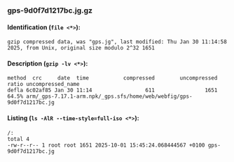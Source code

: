 ### gps-9d0f7d1217bc.jg.gz
#### Identification (`file <*>`):
```
gzip compressed data, was "gps.jg", last modified: Thu Jan 30 11:14:58 2025, from Unix, original size modulo 2^32 1651
```
#### Description (`gzip -lv <*>`):
```
method  crc     date  time           compressed        uncompressed  ratio uncompressed_name
defla 6c02af85 Jan 30 11:14                 611                1651  64.5% arm/_gps-7.17.1-arm.npk/_gps.sfs/home/web/webfig/gps-9d0f7d1217bc.jg
```
#### Listing (`ls -AlR --time-style=full-iso <*>`):
```
/:
total 4
-rw-r--r-- 1 root root 1651 2025-10-01 15:45:24.068444567 +0100 gps-9d0f7d1217bc.jg
```

